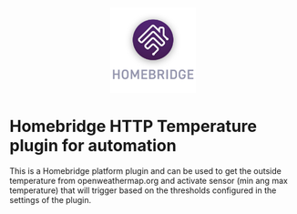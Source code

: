 
<p align="center">

<img src="https://github.com/homebridge/branding/raw/master/logos/homebridge-wordmark-logo-vertical.png" width="150">

</p>


# Homebridge HTTP Temperature plugin for automation

This is a Homebridge platform plugin and can be used to get the outside temperature from openweathermap.org and activate sensor (min ang max temperature) that will trigger based on the thresholds configured in the settings of the plugin.
